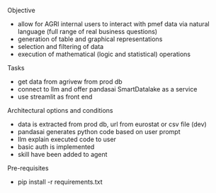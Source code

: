 Objective
- allow for AGRI internal users to interact with pmef data via natural language (full range of real business questions)
- generation of table and graphical representations
- selection and filtering of data
- execution of mathematical (logic and statistical) operations

Tasks
- get data from agrivew from prod db
- connect to llm and offer pandasai SmartDatalake as a service
- use streamlit as front end


Architectural options and conditions
- data is extracted from prod db, url from eurostat or csv file (dev)
- pandasai generates python code based on user prompt
- llm explain executed code to user
- basic auth is implemented
- skill have been added to agent

Pre-requisites
- pip install -r requirements.txt
